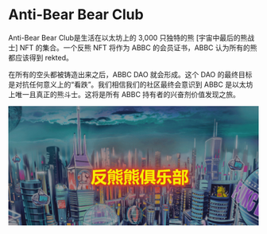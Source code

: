 # Anti-Bear Bear Club

Anti-Bear Bear Club是生活在以太坊上的 3,000 只独特的熊 [宇宙中最后的熊战士] NFT 的集合。一个反熊 NFT 将作为 ABBC 的会员证书，ABBC 认为所有的熊都应该得到 rekted。

在所有的空头都被铸造出来之后，ABBC DAO 就会形成。这个 DAO 的最终目标是对抗任何意义上的“看跌”。我们相信我们的社区最终会意识到 ABBC 是以太坊上唯一且真正的熊斗士。这将是所有 ABBC 持有者的兴奋剂价值发现之旅。

![nft](313123_new.png)
